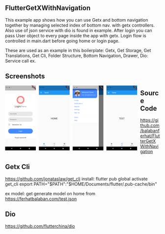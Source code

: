 ## FlutterGetXWithNavigation
This example app shows how you can use Getx and bottom navigation together by managing selected index of bottom nav. with getx controllers. Also use of json service with dio is found in example. After login you can pass User object to every page inside the app with getx. Login flow is controlled in main.dart before going home or login page.

These are used as an example in this boilerplate:
Getx, 
Get Storage,
Get Translations,
Get Cli,
Folder Structure, 
Bottom Navigation,
Drawer,
Dio: Service call ex.


## Screenshots
<img align="left" width="100" src="/ss/ss_login.png" style="margin-right:10px">
<img align="left" width="100" src="/ss/ss_home.png" style="margin-right:10px">
<img align="left" width="100" src="/ss/ss_left_navi.png" style="margin-right:10px">
<img align="left" width="100" src="/ss/ss_other.png" style="margin-right:10px">


## Source Code
https://github.com/balabanferhat/FlutterGetXWithNavigation


## Getx Cli
https://github.com/jonataslaw/get_cli
install: flutter pub global activate get_cli
export PATH="$PATH":"$HOME/Documents/flutter/.pub-cache/bin"

ex model: get generate model on home from https://ferhatbalaban.com/test.json

## Dio
https://github.com/flutterchina/dio

